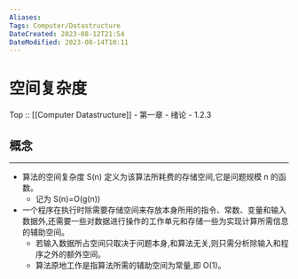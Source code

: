 ```yaml
---
Aliases: 
Tags: Computer/Datastructure 
DateCreated: 2023-08-12T21:54
DateModified: 2023-08-14T10:11
---
```

# 空间复杂度

Top :: [[Computer Datastructure]] - 第一章 - 绪论 - 1.2.3
## 概念
---
- 算法的空间复杂度 S(n) 定义为该算法所耗费的存储空间,它是问题规模 n 的函数。
	- 记为 S(n)=O(g(n))
- 一个程序在执行时除需要存储空间来存放本身所用的指令、常数、变量和输入数据外,还需要一些对数据进行操作的工作单元和存储一些为实现计算所需信息的辅助空间。
	- 若输入数据所占空间只取决于问题本身,和算法无关,则只需分析除输入和程序之外的额外空间。
	- 算法原地工作是指算法所需的辅助空间为常量,即 O(1)。
